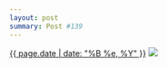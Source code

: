 ```yaml
---
layout: post
summary: Post #139
---
```


<p>
  <time><a href="/139">{{ page.date | date: "%B %e, %Y" }}</a></time>
  <a href="/139"><img src="{{ site.assets_url }}/139-640.jpg" srcset="{{ site.assets_url }}/139-1280.jpg 1280w, {{ site.assets_url }}/139-960.jpg 960w, {{ site.assets_url }}/139-640.jpg 640w, {{ site.assets_url }}/139-320.jpg 320w" sizes="(min-width: 700px) 50vw, calc(100vw - 2rem)" /></a>
</p>

